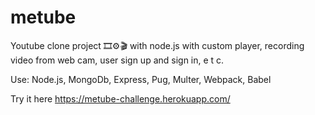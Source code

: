 # metube
Youtube clone project 🎞⚙🎬 with node.js with custom player, recording video from web cam, user sign up and sign in, e t c.

Use:
Node.js,
MongoDb,
Express,
Pug,
Multer,
Webpack,
Babel

Try it here https://metube-challenge.herokuapp.com/
